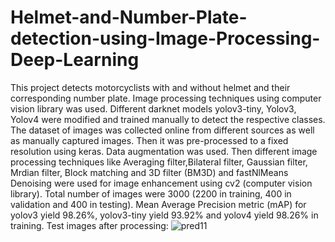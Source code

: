 # Helmet-and-Number-Plate-detection-using-Image-Processing-Deep-Learning
This project detects motorcyclists with and without helmet and their corresponding number plate. Image processing techniques using computer vision library was used. Different darknet models yolov3-tiny, Yolov3, Yolov4 were modified and trained manually to detect the respective classes.
The dataset of images was collected online from different sources as well as manually captured images. Then it was pre-processed to a fixed resolution using keras. Data augmentation was used. Then different image processing techniques like Averaging filter,Bilateral filter, Gaussian filter, Mrdian filter, Block matching and 3D filter (BM3D) and fastNlMeans Denoising were used for image enhancement using cv2 (computer vision library).
Total number of images were 3000 (2200 in training, 400 in validation and 400 in testing).
Mean Average Precision metric (mAP) for yolov3 yield 98.26%, yolov3-tiny yield 93.92% and yolov4 yield 98.26% in training.
Test images after processing:
![pred11](https://user-images.githubusercontent.com/85169246/123384700-5876ae80-d5b2-11eb-9445-9d50c4b716e9.jpg)

